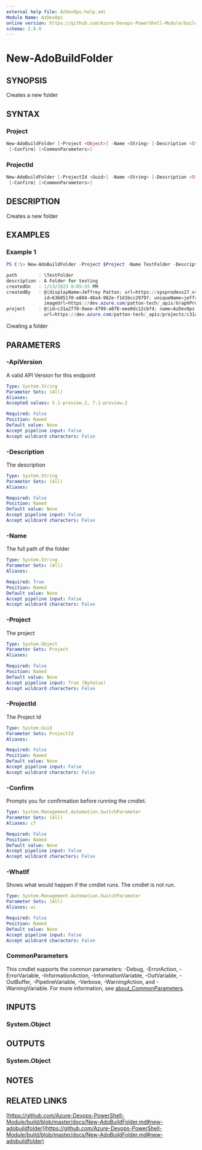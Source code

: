 ```yaml
---
external help file: AzDevOps-help.xml
Module Name: AzDevOps
online version: https://github.com/Azure-Devops-PowerShell-Module/build/blob/master/docs/New-AdoBuildFolder.md#new-adobuildfolder
schema: 2.0.0
---
```


# New-AdoBuildFolder

## SYNOPSIS

Creates a new folder

## SYNTAX

### Project

```powershell
New-AdoBuildFolder [-Project <Object>] -Name <String> [-Description <String>] [-ApiVersion <String>] [-WhatIf]
 [-Confirm] [<CommonParameters>]
```

### ProjectId

```powershell
New-AdoBuildFolder [-ProjectId <Guid>] -Name <String> [-Description <String>] [-ApiVersion <String>] [-WhatIf]
 [-Confirm] [<CommonParameters>]
```

## DESCRIPTION

Creates a new folder

## EXAMPLES

### Example 1

```powershell
PS C:\> New-AdoBuildFolder -Project $Project -Name TestFolder -Description 'A Folder for testing'

path        : \TestFolder
description : A Folder for testing
createdOn   : 1/13/2023 8:05:55 PM
createdBy   : @{displayName=Jeffrey Patton; url=https://spsprodeus27.vssps.visualstudio.com/A098ee851-8ad4-482f-834b-e68ea8489c4d/_apis/Identities/636851f0-e884-48a4-962e-f1d1bcc29797; _links=;
              id=636851f0-e884-48a4-962e-f1d1bcc29797; uniqueName=jeffrey@patton-tech.com;
              imageUrl=https://dev.azure.com/patton-tech/_apis/GraphProfile/MemberAvatars/aad.ZGQwYzI1YzQtNGY3MC03MThkLTgzNWYtYzJkMzlkZDRiNTA0; descriptor=aad.ZGQwYzI1YzQtNGY3MC03MThkLTgzNWYtYzJkMzlkZDRiNTA0}
project     : @{id=c31a2770-9aee-4799-a078-eee0dc12cbf4; name=AzDevOps; description=A project for working with Azure Devops using PowerShell;
              url=https://dev.azure.com/patton-tech/_apis/projects/c31a2770-9aee-4799-a078-eee0dc12cbf4; state=wellFormed; revision=515330752; visibility=public; lastUpdateTime=4/10/2020 4:22:12 AM}

```

Creating a folder

## PARAMETERS

### -ApiVersion

A valid API Version for this endpoint

```yaml
Type: System.String
Parameter Sets: (All)
Aliases:
Accepted values: 5.1-preview.2, 7.1-preview.2

Required: False
Position: Named
Default value: None
Accept pipeline input: False
Accept wildcard characters: False
```

### -Description

The description

```yaml
Type: System.String
Parameter Sets: (All)
Aliases:

Required: False
Position: Named
Default value: None
Accept pipeline input: False
Accept wildcard characters: False
```

### -Name

The full path of the folder

```yaml
Type: System.String
Parameter Sets: (All)
Aliases:

Required: True
Position: Named
Default value: None
Accept pipeline input: False
Accept wildcard characters: False
```

### -Project

The project

```yaml
Type: System.Object
Parameter Sets: Project
Aliases:

Required: False
Position: Named
Default value: None
Accept pipeline input: True (ByValue)
Accept wildcard characters: False
```

### -ProjectId

The Project Id

```yaml
Type: System.Guid
Parameter Sets: ProjectId
Aliases:

Required: False
Position: Named
Default value: None
Accept pipeline input: False
Accept wildcard characters: False
```

### -Confirm

Prompts you for confirmation before running the cmdlet.

```yaml
Type: System.Management.Automation.SwitchParameter
Parameter Sets: (All)
Aliases: cf

Required: False
Position: Named
Default value: None
Accept pipeline input: False
Accept wildcard characters: False
```

### -WhatIf

Shows what would happen if the cmdlet runs.
The cmdlet is not run.

```yaml
Type: System.Management.Automation.SwitchParameter
Parameter Sets: (All)
Aliases: wi

Required: False
Position: Named
Default value: None
Accept pipeline input: False
Accept wildcard characters: False
```

### CommonParameters

This cmdlet supports the common parameters: -Debug, -ErrorAction, -ErrorVariable, -InformationAction, -InformationVariable, -OutVariable, -OutBuffer, -PipelineVariable, -Verbose, -WarningAction, and -WarningVariable. For more information, see [about_CommonParameters](http://go.microsoft.com/fwlink/?LinkID=113216).

## INPUTS

### System.Object

## OUTPUTS

### System.Object

## NOTES

## RELATED LINKS

[https://github.com/Azure-Devops-PowerShell-Module/build/blob/master/docs/New-AdoBuildFolder.md#new-adobuildfolder](https://github.com/Azure-Devops-PowerShell-Module/build/blob/master/docs/New-AdoBuildFolder.md#new-adobuildfolder)

